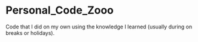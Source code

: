 # Personal_Code_Zooo
Code that I did on my own using the knowledge I learned (usually during on breaks or holidays).
